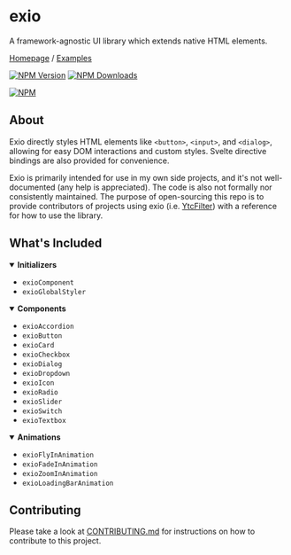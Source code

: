 # exio

A framework-agnostic UI library which extends native HTML elements.

[Homepage](https://kentonishi.github.io/exio/) / [Examples](https://kentonishi.github.io/exio#/docs)

[![NPM Version](https://img.shields.io/npm/v/exio.svg?style=flat)]()
[![NPM Downloads](https://img.shields.io/npm/dt/exio.svg?style=flat)]()

[![NPM](https://nodei.co/npm/exio.png?downloads=true)](https://www.npmjs.com/package/exio)

## About

Exio directly styles HTML elements like `<button>`, `<input>`, and `<dialog>`, allowing for easy DOM interactions and custom styles. Svelte directive bindings are also provided for convenience.

Exio is primarily intended for use in my own side projects, and it's not well-documented (any help is appreciated). The code is also not formally nor consistently maintained. The purpose of open-sourcing this repo is to provide contributors of projects using exio (i.e. [YtcFilter](https://github.com/LiveTL/ytcfilter)) with a reference for how to use the library.

## What's Included

<details open>
  <summary><strong>Initializers</strong></summary>
  <ul>
    <li><code>exioComponent</code></li>
    <li><code>exioGlobalStyler</code></li>
  </ul>
</details>
<details open>
  <summary><strong>Components</strong></summary>
  <ul>
    <li><code>exioAccordion</code></li>
    <li><code>exioButton</code></li>
    <li><code>exioCard</code></li>
    <li><code>exioCheckbox</code></li>
    <li><code>exioDialog</code></li>
    <li><code>exioDropdown</code></li>
    <li><code>exioIcon</code></li>
    <li><code>exioRadio</code></li>
    <li><code>exioSlider</code></li>
    <li><code>exioSwitch</code></li>
    <li><code>exioTextbox</code></li>
  </ul>
</details>
<details open>
  <summary><strong>Animations</strong></summary>
  <ul>
    <li><code>exioFlyInAnimation</code></li>
    <li><code>exioFadeInAnimation</code></li>
    <li><code>exioZoomInAnimation</code></li>
    <li><code>exioLoadingBarAnimation</code></li>
  </ul>
</details>

## Contributing
Please take a look at [CONTRIBUTING.md](https://github.com/KentoNishi/exio/blob/master/CONTRIBUTING.md) for instructions on how to contribute to this project.
